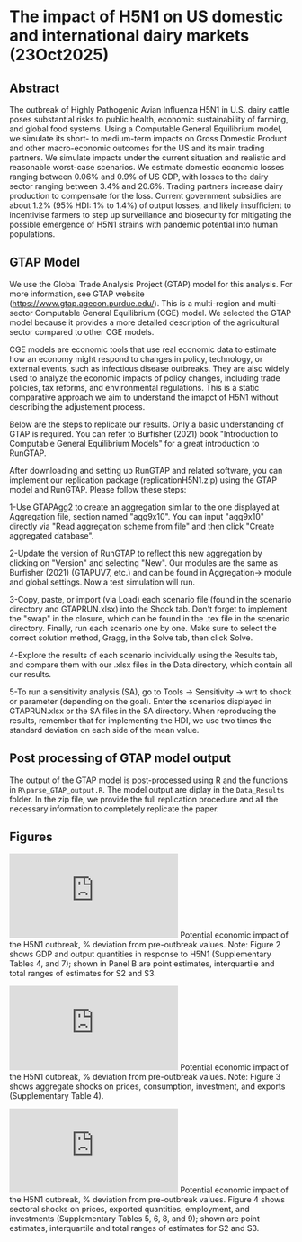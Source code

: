# The impact of H5N1 on US domestic and international dairy markets (23Oct2025)

## Abstract

The outbreak of Highly Pathogenic Avian Influenza H5N1 in U.S. dairy cattle poses substantial risks to public health, economic sustainability of farming, and global food systems. Using a Computable General Equilibrium model, we simulate its short- to medium-term impacts on Gross Domestic Product and other macro-economic outcomes for the US and its main trading partners. We simulate impacts under the current situation and realistic and reasonable worst-case scenarios. We estimate domestic economic losses ranging between 0.06% and 0.9% of US GDP, with losses to the dairy sector ranging between 3.4% and 20.6%. Trading partners increase dairy production to compensate for the loss. Current government subsidies are about 1.2% (95% HDI: 1% to 1.4%) of output losses, and likely insufficient to incentivise farmers to step up surveillance and biosecurity for mitigating the possible emergence of H5N1 strains with pandemic potential into human populations.

## GTAP Model
We use the Global Trade Analysis Project (GTAP) model for this analysis. For more information, see GTAP website (https://www.gtap.agecon.purdue.edu/). This is a multi-region and multi-sector Computable General Equilibrium (CGE) model. We selected the GTAP model because it provides a more detailed description of the agricultural sector compared to other CGE models.

CGE models are economic tools that use real economic data to estimate how an economy might respond to changes in policy, technology, or external events, such as infectious disease outbreaks. They are also widely used to analyze the economic impacts of policy changes, including trade policies, tax reforms, and environmental regulations. This is a static comparative approach we aim to understand the imapct of H5N1 without describing the adjustement process.

Below are the steps to replicate our results. Only a basic understanding of GTAP is required. You can refer to Burfisher (2021) book "Introduction to Computable General Equilibrium Models" for a great introduction to RunGTAP.

After downloading and setting up RunGTAP and related software, you can implement our replication package (replicationH5N1.zip) using the GTAP model and RunGTAP. Please follow these steps:

1-Use GTAPAgg2 to create an aggregation similar to the one displayed at Aggregation file, section named "agg9x10". You can input "agg9x10" directly via "Read aggregation scheme from file" and then click "Create aggregated database".

2-Update the version of RunGTAP to reflect this new aggregation by clicking on "Version" and selecting "New". Our modules are the same as Burfisher (2021) (GTAPUV7, etc.) and can be found in Aggregation-> module and global settings. Now a test simulation will run. 

3-Copy, paste, or import (via Load) each scenario file (found in the scenario directory and GTAPRUN.xlsx) into the Shock tab. Don't forget to implement the "swap" in the closure, which can be found in the .tex file in the scenario directory. Finally, run each scenario one by one. Make sure to select the correct solution method, Gragg, in the Solve tab, then click Solve.

4-Explore the results of each scenario individually using the Results tab, and compare them with our .xlsx files in the Data directory, which contain all our results.

5-To run a sensitivity analysis (SA), go to Tools → Sensitivity → wrt to shock or parameter (depending on the goal). Enter the scenarios displayed in GTAPRUN.xlsx or the SA files in the SA directory. When reproducing the results, remember that for implementing the HDI, we use two times the standard deviation on each side of the mean value.

## Post processing of GTAP model output

The output of the GTAP model is post-processed using R and the functions in `R\parse_GTAP_output.R`.  The model output are diplay in the `Data_Results` folder. In the zip file, we provide the full replication procedure and all the necessary information to completely replicate the paper.

## Figures
![Figure2.pdf](https://github.com/user-attachments/files/23093060/Figure2.pdf)
Potential economic impact of the H5N1 outbreak, \% deviation from pre-outbreak values. Note: Figure 2 shows GDP and output quantities in response to H5N1 (Supplementary Tables 4, and 7); shown in Panel B are point estimates, interquartile and total ranges of estimates for S2 and S3.

![Figure4.pdf](https://github.com/user-attachments/files/23093059/Figure4.pdf)
Potential economic impact of the H5N1 outbreak, \% deviation from pre-outbreak values. Note: Figure 3 shows aggregate shocks on prices, consumption, investment, and exports (Supplementary Table 4).

![Figure3.pdf](https://github.com/user-attachments/files/23093058/Figure3.pdf) 
Potential economic impact of the H5N1 outbreak, \% deviation from pre-outbreak values. Figure 4 shows sectoral shocks on prices, exported quantities, employment, and investments (Supplementary Tables 5, 6, 8, and 9); shown are point estimates, interquartile and total ranges of estimates for S2 and S3.
